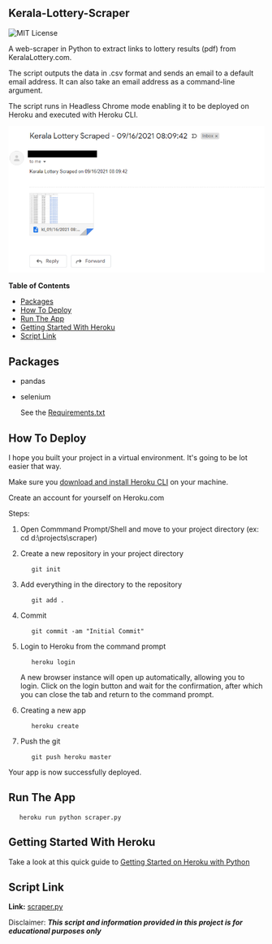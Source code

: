 ## Kerala-Lottery-Scraper
![MIT License](https://img.shields.io/github/license/shine-jayakumar/Covid19-Exploratory-Analysis-With-SQL)

A web-scraper in Python to extract links to lottery results (pdf) from KeralaLottery.com. 

The script outputs the data in .csv format and sends an email to a default email address. It can also take an email address as a command-line argument.

The script runs in Headless Chrome mode enabling it to be deployed on Heroku and executed with Heroku CLI. 

![Scrapped Data To Email](https://github.com/shine-jayakumar/Kerala-Lottery-Scraper/blob/main/scapped.PNG)

**Table of Contents**

- [Packages](#Packages "Packages")
- [How To Deploy](#How-To-Deploy "How to Deploy")
- [Run The App](#Run-The-App "Run The App")
- [Getting Started With Heroku](#Getting-Started-With-Heroku "Getting Started With Heroku")
- [Script Link](#Script-Link "Script Link")


## Packages
- pandas
- selenium

  See the [Requirements.txt](https://github.com/shine-jayakumar/Kerala-Lottery-Scraper/blob/main/requirements.txt)


## How To Deploy
I hope you built your project in a virtual environment. It's going to be lot easier that way.

Make sure you [download and install Heroku CLI](https://devcenter.heroku.com/articles/heroku-cli#download-and-install) on your machine.

Create an account for yourself on Heroku.com

Steps:
1. Open Commmand Prompt/Shell and move to your project directory (ex: cd d:\projects\scraper)

1. Create a new repository in your project directory
     ```
        git init 
     ```
     
1. Add everything in the directory to the repository
     ```
        git add . 
     ```
1. Commit
     ```
        git commit -am "Initial Commit" 
     ```
1. Login to Heroku from the command prompt
     ```
        heroku login
     ```
   A new browser instance will open up automatically, allowing you to login.
   Click on the login button and wait for the confirmation, after which you can close the tab and return to the command prompt.
   
1. Creating a new app
     ```
        heroku create
     ```
1. Push the git
     ```
        git push heroku master
     ```
Your app is now successfully deployed.


## Run The App

   ```
      heroku run python scraper.py
   ```
   
## Getting Started With Heroku

Take a look at this quick guide to [Getting Started on Heroku with Python](https://devcenter.heroku.com/articles/getting-started-with-python)


## Script Link
**Link:** [scraper.py](https://github.com/shine-jayakumar/Kerala-Lottery-Scraper/blob/main/scraper.py)

Disclaimer: ***This script and information provided in this project is for educational purposes only***
